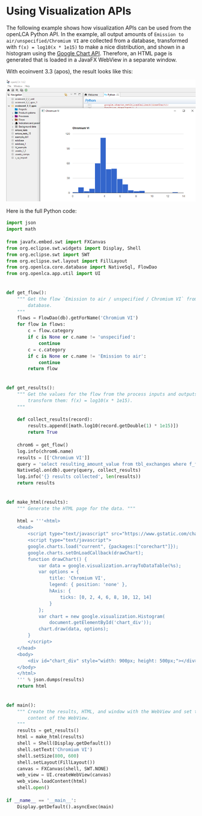 # Using Visualization APIs
The following example shows how visualization APIs can be used from the openLCA
Python API. In the example, all output amounts of 
`Emission to air/unspecified/Chromium VI` are collected from a database,
transformed with `f(x) = log10(x * 1e15)` to make a nice distribution, and
shown in a histogram using the 
[Google Chart API](https://developers.google.com/chart/interactive/docs/gallery/histogram).
Therefore, an HTML page is generated that is loaded in a JavaFX WebView in a
separate window.

With ecoinvent 3.3 (apos), the result looks like this:

![](images/data_viz_ghist.png)

Here is the full Python code:

```python
import json
import math

from javafx.embed.swt import FXCanvas
from org.eclipse.swt.widgets import Display, Shell
from org.eclipse.swt import SWT
from org.eclipse.swt.layout import FillLayout
from org.openlca.core.database import NativeSql, FlowDao
from org.openlca.app.util import UI


def get_flow():
    """ Get the flow `Emission to air / unspecified / Chromium VI` from the
        database.
    """
    flows = FlowDao(db).getForName('Chromium VI')
    for flow in flows:
        c = flow.category
        if c is None or c.name != 'unspecified':
            continue
        c = c.category
        if c is None or c.name != 'Emission to air':
            continue
        return flow


def get_results():
    """ Get the values for the flow from the process inputs and outputs and
        transform them: f(x) = log10(x * 1e15).
    """

    def collect_results(record):
        results.append([math.log10(record.getDouble(1) * 1e15)])
        return True

    chrom6 = get_flow()
    log.info(chrom6.name)
    results = [['Chromium VI']]
    query = 'select resulting_amount_value from tbl_exchanges where f_flow = %i' % chrom6.id
    NativeSql.on(db).query(query, collect_results)
    log.info('{} results collected', len(results))
    return results


def make_html(results):
    """ Generate the HTML page for the data. """

    html = '''<html>
    <head>
        <script type="text/javascript" src="https://www.gstatic.com/charts/loader.js"></script>
        <script type="text/javascript">
        google.charts.load("current", {packages:["corechart"]});
        google.charts.setOnLoadCallback(drawChart);
        function drawChart() {
            var data = google.visualization.arrayToDataTable(%s);
            var options = {
                title: 'Chromium VI',
                legend: { position: 'none' },
                hAxis: {
                    ticks: [0, 2, 4, 6, 8, 10, 12, 14]
                }
            };
            var chart = new google.visualization.Histogram(
                document.getElementById('chart_div'));
            chart.draw(data, options);
        }
        </script>
    </head>
    <body>
        <div id="chart_div" style="width: 900px; height: 500px;"></div>
    </body>
    </html>
    ''' % json.dumps(results)
    return html


def main():
    """ Create the results, HTML, and window with the WebView and set the HTML
        content of the WebView.
    """
    results = get_results()
    html = make_html(results)
    shell = Shell(Display.getDefault())
    shell.setText('Chromium VI')
    shell.setSize(800, 600)
    shell.setLayout(FillLayout())
    canvas = FXCanvas(shell, SWT.NONE)
    web_view = UI.createWebView(canvas)
    web_view.loadContent(html)
    shell.open()

if __name__ == '__main__':
    Display.getDefault().asyncExec(main)
```
